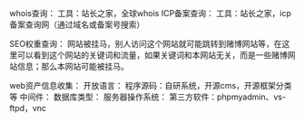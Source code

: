 whois查询：
工具：站长之家，全球whois
ICP备案查询：
工具：站长之家，icp备案查询网（通过域名或备案号搜索）

SEO权重查询：
网站被挂马，别人访问这个网站就可能跳转到赌博网站等，在这里可以看到这个网站的关键词和流量，如果关键词和本网站无关，而是一些赌博网站信息；那么本网站可能被挂马。

web资产信息收集：
开放语言：
程序源码：自研系统，开源cms，开源框架分类等
中间件：
数据库类型：
服务器操作系统：
第三方软件：phpmyadmin、vs-ftpd，vnc
